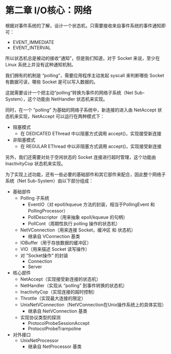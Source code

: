 # 第二章 I/O核心：网络

根据对事件系统的了解，设计一个状态机，只需要接收来自事件系统的事件通知即可：

  - EVENT_IMMEDIATE
  - EVENT_INTERVAL

所以状态机总是被动的接收“通知”，但是我们知道，对于 Socket 来说，至少在 Linux 系统上并没有这种通知机制。

我们拥有的机制是 “polling”，需要应用程序主动发起 syscall 来判断哪些 Socket 有数据可读，哪些 Socket 是可以写入数据的。

这就需要设计一个把主动“polling”转换为事件的网络子系统（Net Sub-System），这个功能由 NetHandler 状态机来实现。

同时，在一个 “polling” 为基础的网络子系统中，新连接的进入由 NetAccept 状态机来实现，NetAccept 可以运行在两种模式下：

  - 阻塞模式
    - 在 DEDICATED EThread 中以阻塞方式调用 accept()，实现接受新连接
  - 非阻塞模式
    - 在 REGULAR EThread 中以非阻塞方式调用 accept()，实现接受新连接

另外，我们还需要对处于空闲状态的 Socket 连接进行超时管理，这个功能由 InactivityCop 状态机来实现。

为了实现上述功能，还有一些必要的基础部件和其它部件来配合，因此整个网络子系统（Net Sub-System）由以下部分组成：

  - 基础部件
    - Polling 子系统
      - EventIO（对 epoll/kqueue 方法的封装，相当于PollingEvent 和 PollingProcessor）
      - PollDescriptor（用来抽象 epoll/kqueue 的句柄）
      - PollCont（周期性执行 polling 操作的状态机）
    - NetVConnection（用来连接 Socket，缓冲区 和 状态机）
      - 继承自 VConnection 基类
    - IOBuffer（用于存放数据的缓冲区）
    - VIO（用来描述 Socket 读写操作）
    - 对 “Socket操作” 的封装
      - Connection
      - Server
  - 核心部件
    - NetAccept（实现接受新连接的状态机）
    - NetHandler（实现从 “polling” 到事件转换的状态机）
    - InactivityCop（实现连接的超时控制）
    - Throttle（实现最大连接的限定）
    - UnixNetVConnection（NetVConnection在Unix操作系统上的具体实现）
      - 继承自 NetVConnection 基类
    - 实现协议类型的探测
      - ProtocolProbeSessionAccept
      - ProtocolProbeTrampoline
  - 对外接口
    - UnixNetProcessor
      - 继承自 NetProcessor 基类
